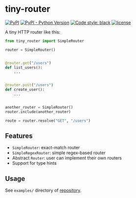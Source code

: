 # tiny-router

[![PyPI](https://img.shields.io/pypi/v/tiny-router)](https://pypi.org/project/tiny-router/)
[![PyPI - Python Version](https://img.shields.io/pypi/pyversions/tiny-router)](https://pypi.org/project/tiny-router/)
[![Code style: black](https://img.shields.io/badge/code%20style-black-000000.svg)](https://github.com/psf/black)
[![license](https://img.shields.io/github/license/nekonoshiri/tiny-router)](https://github.com/nekonoshiri/tiny-router/blob/main/LICENSE)

A tiny HTTP router like this:

```Python
from tiny_router import SimpleRouter

router = SimpleRouter()


@router.get("/users")
def list_users():
    ...


@router.post("/users")
def create_user():
    ...


another_router = SimpleRouter()
router.include(another_router)

route = router.resolve("GET", "/users")
```

## Features

- `SimpleRouter`: exact-match router
- `SimpleRegexRouter`: simple regex-based router
- Abstract `Router`: user can implement their own routers
- Support for type hints

## Usage

See `examples/` directory of [repository](https://github.com/nekonoshiri/tiny-router).
